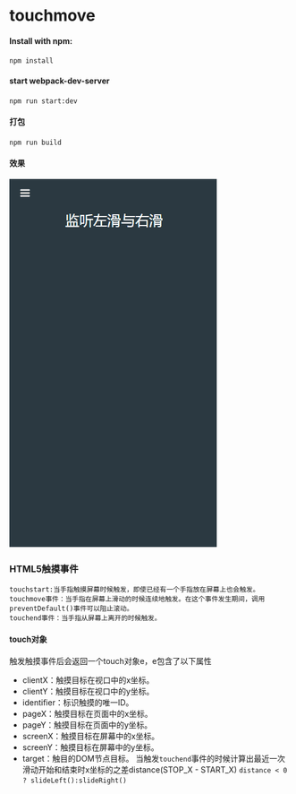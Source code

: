 # touchmove
#### Install with npm: 
    npm install
#### start webpack-dev-server
    npm run start:dev
#### 打包
    npm run build
#### 效果
![image](https://github.com/KuangPF/Web-Plugin/blob/master/static/index/touchmove.gif)
### HTML5触摸事件
    touchstart:当手指触摸屏幕时候触发，即使已经有一个手指放在屏幕上也会触发。
    touchmove事件：当手指在屏幕上滑动的时候连续地触发。在这个事件发生期间，调用preventDefault()事件可以阻止滚动。
    touchend事件：当手指从屏幕上离开的时候触发。
#### touch对象
触发触摸事件后会返回一个touch对象e，e包含了以下属性
- clientX：触摸目标在视口中的x坐标。
- clientY：触摸目标在视口中的y坐标。
- identifier：标识触摸的唯一ID。
- pageX：触摸目标在页面中的x坐标。
- pageY：触摸目标在页面中的y坐标。
- screenX：触摸目标在屏幕中的x坐标。
- screenY：触摸目标在屏幕中的y坐标。
- target：触目的DOM节点目标。
当触发`touchend`事件的时候计算出最近一次滑动开始和结束时x坐标的之差distance(STOP_X - START_X) `distance < 0 ? slideLeft():slideRight() `